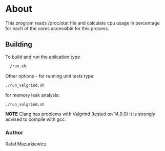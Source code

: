 # About

This program reads /proc/stat file and calculate cpu usage in percentage for each of the cores accessible for this process.

## Building
To build and run the aplication type
```sh
 ./run.sh
```
Other options - for running unit tests type:
```sh
./run_valgrind.sh
```
for memory leak analysis:
```sh
./run_valgrind.sh
```
**NOTE** Clang has problems with Valgrind (tested on 14.0.0) It is strongly advised to compile with gcc.

### Author
Rafał Mazurkiewicz